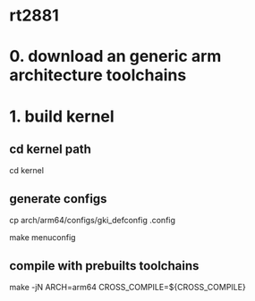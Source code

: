 # rt2881

# 0. download an generic arm architecture toolchains
 
# 1. build kernel
 
## cd kernel path
cd kernel
 
## generate configs
cp arch/arm64/configs/gki_defconfig .config

make menuconfig
 
## compile with prebuilts toolchains
make -jN ARCH=arm64 CROSS_COMPILE=${CROSS_COMPILE}
